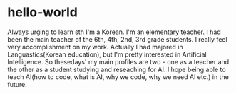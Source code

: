# hello-world
Always urging to learn sth
I'm a Korean.
I'm an elementary teacher.
I had been the main teacher of the 6th, 4th, 2nd, 3rd grade students.
I really feel very accomplishment on my work.
Actually I had majored in Languastics(Korean education), but I'm pretty interested in Artificial Intelligence.
So thesedays' my main profiles are two - one as a teacher and the other as a student studying and reseaching for AI.
I hope being able to teach AI(how to code, what is AI, why we code, why we need AI etc.) in the future.
